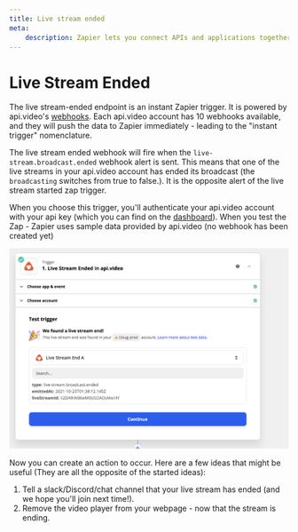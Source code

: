 ```yaml
---
title: Live stream ended
meta:
    description: Zapier lets you connect APIs and applications together without coding. The live stream ended webhook will fire when the live-stream.broadcast.ended webhook alert is sent.
---
```


# Live Stream Ended

The live stream-ended endpoint is an instant Zapier trigger. It is powered by api.video's [webhooks](/reference/api/Webhooks#list-all-webhooks). Each api.video account has 10 webhooks available, and they will push the data to Zapier immediately - leading to the "instant trigger" nomenclature.

The live stream ended webhook will fire when the `live-stream.broadcast.ended` webhook alert is sent. This means that one of the live streams in your api.video account has ended its broadcast (the `broadcasting` switches from true to false.). It is the opposite alert of the live stream started zap trigger.

When you choose this trigger, you'll authenticate your api.video account with your api key (which you can find on the [dashboard](https://dashboard.api.video/)). When you test the Zap - Zapier uses sample data provided by api.video (no webhook has been created yet)

![Setting up a Live Stream Ended trigger using the api.video Zapier plugin](/_assets/Zapier_7.png)

Now you can create an action to occur. Here are a few ideas that might be useful (They are all the opposite of the started ideas):

1. Tell a slack/Discord/chat channel that your live stream has ended (and we hope you'll join next time!).
2. Remove the video player from your webpage - now that the stream is ending.
